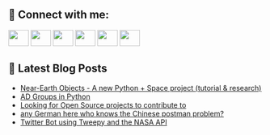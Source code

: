 ## 🔎 Connect with me:
[<img height="32" width="40" src="https://cdn.jsdelivr.net/npm/simple-icons@v5/icons/telegram.svg" />](https://t.me/bullbesh)
[<img height="32" width="40" src="https://cdn.jsdelivr.net/npm/simple-icons@v5/icons/vk.svg" />](https://vk.com/bullbesh)
[<img height="32" width="40" src="https://cdn.jsdelivr.net/npm/simple-icons@v5/icons/twitter.svg" />](https://twitter.com/bullbesh1)
[<img height="32" width="40" src="https://cdn.jsdelivr.net/npm/simple-icons@v5/icons/instagram.svg" />](https://www.instagram.com/bullbesh)
[<img height="32" width="40" src="https://cdn.jsdelivr.net/npm/simple-icons@v5/icons/reddit.svg" />](https://www.reddit.com/user/bullbesh)
[<img height="32" width="40" src="https://cdn.jsdelivr.net/npm/simple-icons@v5/icons/youtube.svg" />](https://www.youtube.com/channel/UCtfjRs6uzgq5mfm8S06WTcg)

## 📕 Latest Blog Posts
<!-- BLOG-POST-LIST:START -->
- [Near-Earth Objects - A new Python + Space project &lpar;tutorial &amp; research&rpar;](https://www.reddit.com/r/Python/comments/v0c3w4/nearearth_objects_a_new_python_space_project/)
- [AD Groups in Python](https://www.reddit.com/r/Python/comments/v0c2as/ad_groups_in_python/)
- [Looking for Open Source projects to contribute to](https://www.reddit.com/r/Python/comments/v0ak4c/looking_for_open_source_projects_to_contribute_to/)
- [any German here who knows the Chinese postman problem?](https://www.reddit.com/r/Python/comments/v0ads7/any_german_here_who_knows_the_chinese_postman/)
- [Twitter Bot using Tweepy and the NASA API](https://www.reddit.com/r/Python/comments/v09qjf/twitter_bot_using_tweepy_and_the_nasa_api/)
<!-- BLOG-POST-LIST:END -->
